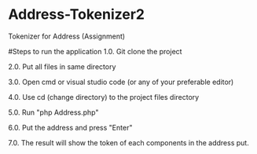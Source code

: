# Address-Tokenizer2
Tokenizer for Address (Assignment)

#Steps to run the application 
1.0. Git clone the project

2.0. Put all files in same directory

3.0. Open cmd or visual studio code (or any of your preferable editor)

4.0. Use cd (change directory) to the project files directory

5.0. Run "php Address.php"

6.0. Put the address and press "Enter"

7.0. The result will show the token of each components in the address put.
